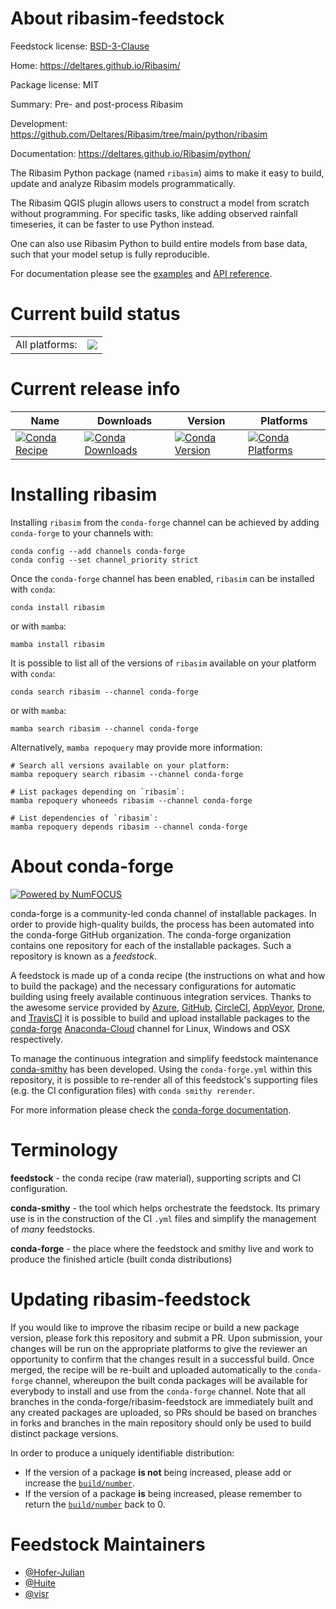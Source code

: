 About ribasim-feedstock
=======================

Feedstock license: [BSD-3-Clause](https://github.com/conda-forge/ribasim-feedstock/blob/main/LICENSE.txt)

Home: https://deltares.github.io/Ribasim/

Package license: MIT

Summary: Pre- and post-process Ribasim

Development: https://github.com/Deltares/Ribasim/tree/main/python/ribasim

Documentation: https://deltares.github.io/Ribasim/python/

The Ribasim Python package (named `ribasim`) aims to make it easy to build, update and
analyze Ribasim models programmatically.

The Ribasim QGIS plugin allows users to construct a model from scratch without programming.
For specific tasks, like adding observed rainfall timeseries, it can be faster to use
Python instead.

One can also use Ribasim Python to build entire models from base data, such that your model
setup is fully reproducible.

For documentation please see the [examples](https://deltares.github.io/Ribasim/python/examples.html) and [API reference](https://deltares.github.io/Ribasim/python/reference/).


Current build status
====================


<table><tr><td>All platforms:</td>
    <td>
      <a href="https://dev.azure.com/conda-forge/feedstock-builds/_build/latest?definitionId=20687&branchName=main">
        <img src="https://dev.azure.com/conda-forge/feedstock-builds/_apis/build/status/ribasim-feedstock?branchName=main">
      </a>
    </td>
  </tr>
</table>

Current release info
====================

| Name | Downloads | Version | Platforms |
| --- | --- | --- | --- |
| [![Conda Recipe](https://img.shields.io/badge/recipe-ribasim-green.svg)](https://anaconda.org/conda-forge/ribasim) | [![Conda Downloads](https://img.shields.io/conda/dn/conda-forge/ribasim.svg)](https://anaconda.org/conda-forge/ribasim) | [![Conda Version](https://img.shields.io/conda/vn/conda-forge/ribasim.svg)](https://anaconda.org/conda-forge/ribasim) | [![Conda Platforms](https://img.shields.io/conda/pn/conda-forge/ribasim.svg)](https://anaconda.org/conda-forge/ribasim) |

Installing ribasim
==================

Installing `ribasim` from the `conda-forge` channel can be achieved by adding `conda-forge` to your channels with:

```
conda config --add channels conda-forge
conda config --set channel_priority strict
```

Once the `conda-forge` channel has been enabled, `ribasim` can be installed with `conda`:

```
conda install ribasim
```

or with `mamba`:

```
mamba install ribasim
```

It is possible to list all of the versions of `ribasim` available on your platform with `conda`:

```
conda search ribasim --channel conda-forge
```

or with `mamba`:

```
mamba search ribasim --channel conda-forge
```

Alternatively, `mamba repoquery` may provide more information:

```
# Search all versions available on your platform:
mamba repoquery search ribasim --channel conda-forge

# List packages depending on `ribasim`:
mamba repoquery whoneeds ribasim --channel conda-forge

# List dependencies of `ribasim`:
mamba repoquery depends ribasim --channel conda-forge
```


About conda-forge
=================

[![Powered by
NumFOCUS](https://img.shields.io/badge/powered%20by-NumFOCUS-orange.svg?style=flat&colorA=E1523D&colorB=007D8A)](https://numfocus.org)

conda-forge is a community-led conda channel of installable packages.
In order to provide high-quality builds, the process has been automated into the
conda-forge GitHub organization. The conda-forge organization contains one repository
for each of the installable packages. Such a repository is known as a *feedstock*.

A feedstock is made up of a conda recipe (the instructions on what and how to build
the package) and the necessary configurations for automatic building using freely
available continuous integration services. Thanks to the awesome service provided by
[Azure](https://azure.microsoft.com/en-us/services/devops/), [GitHub](https://github.com/),
[CircleCI](https://circleci.com/), [AppVeyor](https://www.appveyor.com/),
[Drone](https://cloud.drone.io/welcome), and [TravisCI](https://travis-ci.com/)
it is possible to build and upload installable packages to the
[conda-forge](https://anaconda.org/conda-forge) [Anaconda-Cloud](https://anaconda.org/)
channel for Linux, Windows and OSX respectively.

To manage the continuous integration and simplify feedstock maintenance
[conda-smithy](https://github.com/conda-forge/conda-smithy) has been developed.
Using the ``conda-forge.yml`` within this repository, it is possible to re-render all of
this feedstock's supporting files (e.g. the CI configuration files) with ``conda smithy rerender``.

For more information please check the [conda-forge documentation](https://conda-forge.org/docs/).

Terminology
===========

**feedstock** - the conda recipe (raw material), supporting scripts and CI configuration.

**conda-smithy** - the tool which helps orchestrate the feedstock.
                   Its primary use is in the construction of the CI ``.yml`` files
                   and simplify the management of *many* feedstocks.

**conda-forge** - the place where the feedstock and smithy live and work to
                  produce the finished article (built conda distributions)


Updating ribasim-feedstock
==========================

If you would like to improve the ribasim recipe or build a new
package version, please fork this repository and submit a PR. Upon submission,
your changes will be run on the appropriate platforms to give the reviewer an
opportunity to confirm that the changes result in a successful build. Once
merged, the recipe will be re-built and uploaded automatically to the
`conda-forge` channel, whereupon the built conda packages will be available for
everybody to install and use from the `conda-forge` channel.
Note that all branches in the conda-forge/ribasim-feedstock are
immediately built and any created packages are uploaded, so PRs should be based
on branches in forks and branches in the main repository should only be used to
build distinct package versions.

In order to produce a uniquely identifiable distribution:
 * If the version of a package **is not** being increased, please add or increase
   the [``build/number``](https://docs.conda.io/projects/conda-build/en/latest/resources/define-metadata.html#build-number-and-string).
 * If the version of a package **is** being increased, please remember to return
   the [``build/number``](https://docs.conda.io/projects/conda-build/en/latest/resources/define-metadata.html#build-number-and-string)
   back to 0.

Feedstock Maintainers
=====================

* [@Hofer-Julian](https://github.com/Hofer-Julian/)
* [@Huite](https://github.com/Huite/)
* [@visr](https://github.com/visr/)

